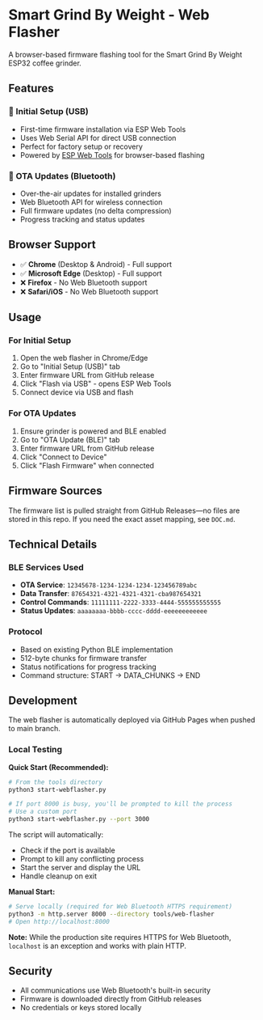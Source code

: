 # Smart Grind By Weight - Web Flasher

A browser-based firmware flashing tool for the Smart Grind By Weight ESP32 coffee grinder.

## Features

### 🔌 Initial Setup (USB)
- First-time firmware installation via ESP Web Tools
- Uses Web Serial API for direct USB connection
- Perfect for factory setup or recovery
- Powered by [ESP Web Tools](https://esphome.github.io/esp-web-tools/) for browser-based flashing

### 📶 OTA Updates (Bluetooth)
- Over-the-air updates for installed grinders
- Web Bluetooth API for wireless connection
- Full firmware updates (no delta compression)
- Progress tracking and status updates

## Browser Support

- ✅ **Chrome** (Desktop & Android) - Full support
- ✅ **Microsoft Edge** (Desktop) - Full support  
- ❌ **Firefox** - No Web Bluetooth support
- ❌ **Safari/iOS** - No Web Bluetooth support

## Usage

### For Initial Setup
1. Open the web flasher in Chrome/Edge
2. Go to "Initial Setup (USB)" tab
3. Enter firmware URL from GitHub release
4. Click "Flash via USB" - opens ESP Web Tools
5. Connect device via USB and flash

### For OTA Updates
1. Ensure grinder is powered and BLE enabled
2. Go to "OTA Update (BLE)" tab  
3. Enter firmware URL from GitHub release
4. Click "Connect to Device"
5. Click "Flash Firmware" when connected

## Firmware Sources

The firmware list is pulled straight from GitHub Releases—no files are stored in this repo. If you need the exact asset mapping, see `DOC.md`.

## Technical Details

### BLE Services Used
- **OTA Service**: `12345678-1234-1234-1234-123456789abc`
- **Data Transfer**: `87654321-4321-4321-4321-cba987654321`
- **Control Commands**: `11111111-2222-3333-4444-555555555555`
- **Status Updates**: `aaaaaaaa-bbbb-cccc-dddd-eeeeeeeeeeee`

### Protocol
- Based on existing Python BLE implementation
- 512-byte chunks for firmware transfer
- Status notifications for progress tracking
- Command structure: START → DATA_CHUNKS → END

## Development

The web flasher is automatically deployed via GitHub Pages when pushed to main branch.

### Local Testing

**Quick Start (Recommended):**
```bash
# From the tools directory
python3 start-webflasher.py

# If port 8000 is busy, you'll be prompted to kill the process
# Use a custom port
python3 start-webflasher.py --port 3000
```

The script will automatically:
- Check if the port is available
- Prompt to kill any conflicting process
- Start the server and display the URL
- Handle cleanup on exit

**Manual Start:**
```bash
# Serve locally (required for Web Bluetooth HTTPS requirement)
python3 -m http.server 8000 --directory tools/web-flasher
# Open http://localhost:8000
```

**Note:** While the production site requires HTTPS for Web Bluetooth, `localhost` is an exception and works with plain HTTP.

## Security

- All communications use Web Bluetooth's built-in security
- Firmware is downloaded directly from GitHub releases
- No credentials or keys stored locally
